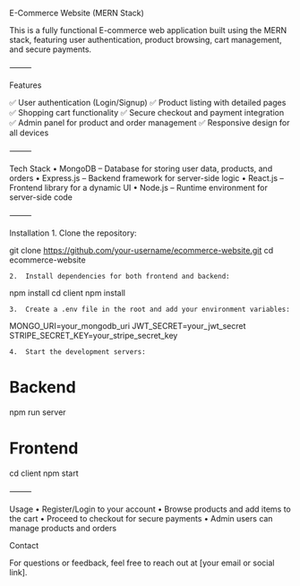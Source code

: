 E-Commerce Website (MERN Stack)

This is a fully functional E-commerce web application built using the MERN stack, featuring user authentication, product browsing, cart management, and secure payments.

⸻

Features

✅ User authentication (Login/Signup)
✅ Product listing with detailed pages
✅ Shopping cart functionality
✅ Secure checkout and payment integration
✅ Admin panel for product and order management
✅ Responsive design for all devices

⸻

Tech Stack
	•	MongoDB – Database for storing user data, products, and orders
	•	Express.js – Backend framework for server-side logic
	•	React.js – Frontend library for a dynamic UI
	•	Node.js – Runtime environment for server-side code

⸻

Installation
	1.	Clone the repository:

git clone https://github.com/your-username/ecommerce-website.git
cd ecommerce-website


	2.	Install dependencies for both frontend and backend:

npm install
cd client
npm install


	3.	Create a .env file in the root and add your environment variables:

MONGO_URI=your_mongodb_uri
JWT_SECRET=your_jwt_secret
STRIPE_SECRET_KEY=your_stripe_secret_key


	4.	Start the development servers:

# Backend
npm run server  

# Frontend
cd client
npm start



⸻

Usage
	•	Register/Login to your account
	•	Browse products and add items to the cart
	•	Proceed to checkout for secure payments
	•	Admin users can manage products and orders


Contact

For questions or feedback, feel free to reach out at [your email or social link].
